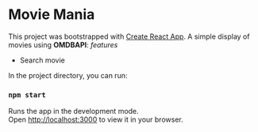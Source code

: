 # Movie Mania

This project was bootstrapped with [Create React App](https://github.com/facebook/create-react-app).
A simple display of movies using **OMDBAPI**:
 *features*
  - Search movie

In the project directory, you can run:

### `npm start`

Runs the app in the development mode.\
Open [http://localhost:3000](http://localhost:3000) to view it in your browser.

